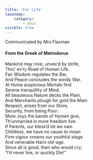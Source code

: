 ```yaml
---
title: 'For Life'
taxonomy:
    category:
        - docs
visible: true
---
```


<div class="author">Communicated by Mrs Flaxman</div>

#### From the Greek of Metrodorus  
  
Mankind may rove, unvex’d by strife,  
Thro’ ev’ry Road of Human Life.  
Fair Wisdom regulates the Bar,  
And Peace concludes the wordy War.  
At Home auspicious Mortals find  
Serene tranquillity of Mind,  
All beauteous Nature decks the Plain,  
And Merchants plough for gold the Main.  
Respect, arises from our Store,  
Security, from being Poor:  
More Joys the bands of Hymen give,  
Th’unmarried in more freedom live:  
If Parents, our bless’d lot we own  
Childless, we have no cause to moan  
Firm vigour crowns our youthful stage  
And venerable Hairs old-age.  
Since all is good, then who would cry,  
“I’d never live, or quickly Die!”